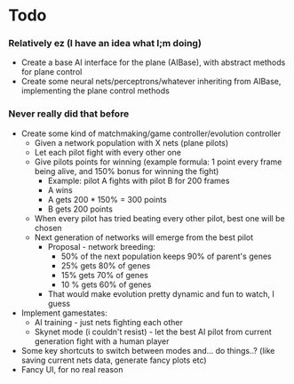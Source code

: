 # Todo
### Relatively ez (I have an idea what I;m doing)
* Create a base AI interface for the plane (AIBase), with abstract methods for plane control
* Create some neural nets/perceptrons/whatever inheriting from AIBase, implementing the plane control methods
### Never really did that before
* Create some kind of matchmaking/game controller/evolution controller
    * Given a network population with X nets (plane pilots)
    * Let each pilot fight with every other one
    * Give pilots points for winning (example formula: 1 point every frame being alive, and 150% bonus for winning the fight)
        * Example: pilot A fights with pilot B for 200 frames
        * A wins
        * A gets 200 * 150% = 300 points
        * B gets 200 points
    * When every pilot has tried beating every other pilot, best one will be chosen
    * Next generation of networks will emerge from the best pilot
        * Proposal - network breeding:
            * 50% of the next population keeps 90% of parent's genes
            * 25% gets 80% of genes
            * 15% gets 70% of genes
            * 10 % gets 60% of genes
        * That would make evolution pretty dynamic and fun to watch, I guess
* Implement gamestates:
    * AI training - just nets fighting each other
    * Skynet mode (i couldn't resist) - let the best AI pilot from current generation fight with a human player
* Some key shortcuts to switch between modes and... do things..? (like saving current nets data, generate fancy plots etc)
* Fancy UI, for no real reason
